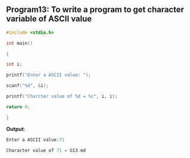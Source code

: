 ## Program13: To write a program to get character variable of ASCII value
```C
#include <stdio.h>

int main() 

{  

int i;

printf("Enter a ASCII value: ");

scanf("%d", &i);  

printf("Charcter value of %d = %c", i, i);

return 0;

}
```
**Output**:  
```C
Enter a ASCII value:71

Character value of 71 = G13.md

